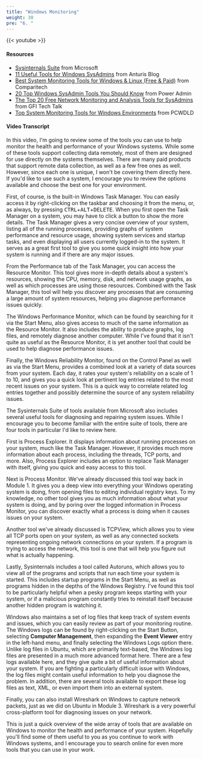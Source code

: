 ```yaml
---
title: "Windows Monitoring"
weight: 30
pre: "6. "
---
```


{{< youtube  >}}

#### Resources

* [Sysinternals Suite](https://docs.microsoft.com/en-us/sysinternals/) from Microsoft
* [11 Useful Tools for Windows SysAdmins](https://anturis.com/blog/11-useful-tools-for-windows-sysadmins/) from Anturis Blog
* [Best System Monitoring Tools for Windows & Linux (Free & Paid)](https://www.comparitech.com/net-admin/system-monitoring-tools/) from Comparitech
* [20 Top Windows SysAdmin Tools You Should Know](https://www.poweradmin.com/blog/top-20-windows-tools-every-sysadmin-should-know/) from Power Admin
* [The Top 20 Free Network Monitoring and Analysis Tools for SysAdmins](https://techtalk.gfi.com/the-top-20-free-network-monitoring-and-analysis-tools-for-sys-admins/) from GFI Tech Talk
* [Top System Monitoring Tools for Windows Environments](https://www.pcwdld.com/best-system-monitoring-tools-for-windows) from PCWDLD

#### Video Transcript

In this video, I'm going to review some of the tools you can use to help monitor the health and performance of your Windows systems. While some of these tools support collecting data remotely, most of them are designed for use directly on the systems themselves. There are many paid products that support remote data collection, as well as a few free ones as well. However, since each one is unique, I won't be covering them directly here. If you'd like to use such a system, I encourage you to review the options available and choose the best one for your environment.

First, of course, is the built-in Windows Task Manager. You can easily access it by right-clicking on the taskbar and choosing it from the menu, or, as always, by pressing <kbd>CTRL</kbd>+<kbd>ALT</kbd>+<kbd>DELETE</kbd>. When you first open the Task Manager on a system, you may have to click a button to show the more details. The Task Manager gives a very concise overview of your system, listing all of the running processes, providing graphs of system performance and resource usage, showing system services and startup tasks, and even displaying all users currently logged-in to the system. It serves as a great first tool to give you some quick insight into how your system is running and if there are any major issues.

From the Performance tab of the Task Manager, you can access the Resource Monitor. This tool gives more in-depth details about a system's resources, showing the CPU, memory, disk, and network usage graphs, as well as which processes are using those resources. Combined with the Task Manager, this tool will help you discover any processes that are consuming a large amount of system resources, helping you diagnose performance issues quickly.

The Windows Performance Monitor, which can be found by searching for it via the Start Menu, also gives access to much of the same information as the Resource Monitor. It also includes the ability to produce graphs, log files, and remotely diagnose another computer. While I've found that it isn't quite as useful as the Resource Monitor, it is yet another tool that could be used to help diagnose performance issues.

Finally, the Windows Reliability Monitor, found on the Control Panel as well as via the Start Menu, provides a combined look at a variety of data sources from your system. Each day, it rates your system's reliability on a scale of 1 to 10, and gives you a quick look at pertinent log entries related to the most recent issues on your system. This is a quick way to correlate related log entries together and possibly determine the source of any system reliability issues.

The Sysinternals Suite of tools available from Microsoft also includes several useful tools for diagnosing and repairing system issues. While I encourage you to become familiar with the entire suite of tools, there are four tools in particular I'd like to review here.

First is Process Explorer. It displays information about running processes on your system, much like the Task Manager. However, it provides much more information about each process, including the threads, TCP ports, and more. Also, Process Explorer includes an option to replace Task Manager with itself, giving you quick and easy access to this tool.

Next is Process Monitor. We've already discussed this tool way back in Module 1. It gives you a deep view into everything your Windows operating system is doing, from opening files to editing individual registry keys. To my knowledge, no other tool gives you as much information about what your system is doing, and by poring over the logged information in Process Monitor, you can discover exactly what a process is doing when it causes issues on your system.

Another tool we've already discussed is TCPView, which allows you to view all TCP ports open on your system, as well as any connected sockets representing ongoing network connections on your system. If a program is trying to access the network, this tool is one that will help you figure out what is actually happening.

Lastly, Sysinternals includes a tool called Autoruns, which allows you to view all of the programs and scripts that run each time your system is started. This includes startup programs in the Start Menu, as well as programs hidden in the depths of the Windows Registry. I've found this tool to be particularly helpful when a pesky program keeps starting with your system, or if a malicious program constantly tries to reinstall itself because another hidden program is watching it.

Windows also maintains a set of log files that keep track of system events and issues, which you can easily review as part of your monitoring routine. The Windows logs can be found by right-clicking on the Start Button, selecting **Computer Management**, then expanding the **Event Viewer** entry in the left-hand menu, and finally selecting the Windows Logs option there. Unlike log files in Ubuntu, which are primarily text-based, the Windows log files are presented in a much more advanced format here. There are a few logs available here, and they give quite a bit of useful information about your system. If you are fighting a particularly difficult issue with Windows, the log files might contain useful information to help you diagnose the problem. In addition, there are several tools available to export these log files as text, XML, or even import them into an external system.

Finally, you can also install Wireshark on Windows to capture network packets, just as we did on Ubuntu in Module 3. Wireshark is a very powerful cross-platform tool for diagnosing issues on your network.

This is just a quick overview of the wide array of tools that are available on Windows to monitor the health and performance of your system. Hopefully you'll find some of them useful to you as you continue to work with Windows systems, and I encourage you to search online for even more tools that you can use in your work.
